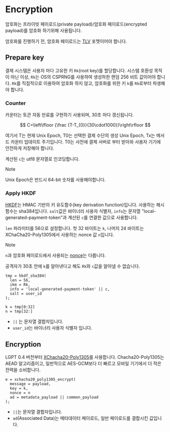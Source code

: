 # Encryption

암호화는 프라이빗 페이로드(private payload)/암호화 페이로드(encrypted payload)를 암호화 하기위해 사용됩니다.

암호화를 진행하기 전, 암호화 페이로드는 [TLV](./TLV.md) 포멧이어야 합니다.

## Prepare key

결제 시스템은 사용자 마다 고유한 키 `Rk`(root key)를 할당합니다. 시스템 호환성 목적이 아닌 이상, `Rk`는 OS의 CSPRNG를 사용하여 생성하한 랜덤 256 비트 값이어야 합니다. `Rk`를 직접적으로 이용하여 암호화 하지 않고, 암호화를 위한 키 `k`를 `Rk`로부터 파생해야 합니다.

### Counter

카운터는 토큰 자동 만료를 구현하기 사용되며, 30초 마다 갱신됩니다.

$$
C=\left\lfloor {\frac {T-T_{0}}{30\cdot1000}}\right\rfloor
$$

여기서 T는 현재 Unix Epoch, T0는 선택한 결제 수단의 생성 Unix Epoch, Tx는 메서드 카운터 업데이트 주기입니다. T0는 사전에 결제 서버로 부터 받아와 사용자 기기에 안전하게 저장해야 합니다.

계산된 `c`는 utf8 문자열로 인코딩합니다.

> [!NOTE]  
> Unix Epoch은 반드시 64-bit 숫자를 사용해야합니다.

### Apply HKDF

[HKDF](https://datatracker.ietf.org/doc/html/rfc5869)는 HMAC 기반의 키 유도함수(key derivation function)입니다.
사용하는 해시함수는 sha384입니다. `salt`값은 바이너리 사용자 식별자, `info`는 문자열 "local-generated-payment-token"과 계산된 `c`를 연결한 값으로 사용합니다.

`len` 파라미터를 56으로 설정합니다. 첫 32 바이트는 `k`, 나머지 24 바이트는 XChaCha20-Poly1305에서 사용하는 nonce 값 `n`입니다.

> [!NOTE]
> `n`과 암호화 페이로드에서 사용되는 [nonce](./1-Payload.md#nonce)는 다릅니다.

공격자가 30초 안에 `k`를 알아낸다고 해도 `Rk`와 `c`값을 알아낼 수 없습니다.

```text
tmp = hkdf_sha384(
  len = 56,
  ikm = Rk,
  info = 'local-generated-payment-token' || c,
  salt = user_id
);

k = tmp[0:32]
n = tmp[32:]
```

- `||` 는 문자열 결합자입니다.
- `user_id`는 바이너리 사용자 식별자 입니다.

## Encryption

LGPT 0.4 버전부터 [XChacha20-Poly1305](https://datatracker.ietf.org/doc/html/draft-arciszewski-xchacha-03)를 사용합니다.
Chacha20-Poly1305는 AEAD 알고리즘이고, 일반적으로 AES-GCM보다 더 빠르고 모바일 기기에서 더 적은 전력을 소비합니다.

```text
e = xchacha20_poly1305_encrypt(
  message = payload,
  key = k,
  nonce = n
  ad = metadata_payload || common_payload
);
```

- `||`는 문자열 결합자입니다.
- `ad`(Associated Data)는 메타데이터 페이로드, 일반 페이로드를 결합시킨 값입니다.
